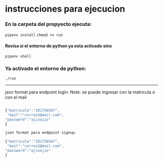 # instrucciones para ejecucion

### En la carpeta del propyecto ejecuta:

`pipenv install`
`chmod +x run`

#### Revisa si el entorno de python ya esta activado sino

`pipenv shell`

### Ya activado el entorno de python:

`./run`

---------------------------------------------------------
json format para endpoint login:
Note: se puede ingresar con la matricula o con el mail 
   
```javascript

{"matricula":"201756567",
 "mail":"correo1@mail.com",
"password":"ajioajio"
}

json format para endpoint signup:

{"matricula":"201756567",
 "mail":"correo1@mail.com",
"password":"ajioajio"
}
```

